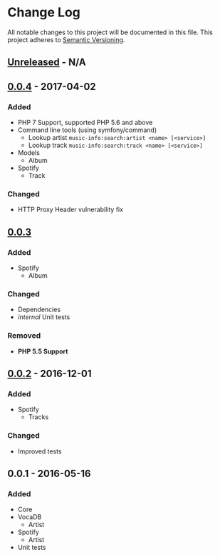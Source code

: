 # Change Log
All notable changes to this project will be documented in this file.
This project adheres to [Semantic Versioning](http://semver.org/).

## [Unreleased] - N/A

## [0.0.4] - 2017-04-02
### Added
- PHP 7 Support, supported PHP 5.6 and above
- Command line tools (using symfony/command)
    - Lookup artist `music-info:search:artist <name> [<service>]`
    - Lookup track `music-info:search:track <name> [<service>]`
- Models
    - Album
- Spotify
    - Track

### Changed
- HTTP Proxy Header vulnerability fix

## [0.0.3]
### Added
- Spotify
    - Album

### Changed
- Dependencies
- _internal_ Unit tests

### Removed
- **PHP 5.5 Support**

## [0.0.2] - 2016-12-01
### Added
- Spotify
	- Tracks

### Changed
- Improved tests

## 0.0.1 - 2016-05-16
### Added
- Core
- VocaDB
	- Artist
- Spotify
	- Artist
- Unit tests

[Unreleased]: https://github.com/PBXg33k/php-music-info/compare/v0.0.4...HEAD
[0.0.4]: https://github.com/PBXg33k/php-music-info/compare/v0.0.3...v0.0.4
[0.0.3]: https://github.com/PBXg33k/php-music-info/compare/v0.0.2...v0.0.3
[0.0.2]: https://github.com/PBXg33k/php-music-info/compare/v0.0.1...v0.0.2

